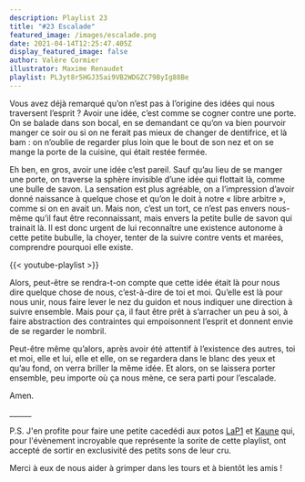```yaml
---
description: Playlist 23
title: "#23 Escalade"
featured_image: /images/escalade.png
date: 2021-04-14T12:25:47.405Z
display_featured_image: false
author: Valère Cormier
illustrator: Maxime Renaudet
playlist: PL3yt8r5HGJ35ai9VB2WDGZC79ByIg88Be
---
```

<!--StartFragment-->

Vous avez déjà remarqué qu’on n’est pas à l’origine des idées qui nous traversent l’esprit ? Avoir une idée, c’est comme se cogner contre une porte. On se balade dans son bocal, en se demandant ce qu’on va bien pourvoir manger ce soir ou si on ne ferait pas mieux de changer de dentifrice, et là bam : on n’oublie de regarder plus loin que le bout de son nez et on se mange la porte de la cuisine, qui était restée fermée.

Eh ben, en gros, avoir une idée c’est pareil. Sauf qu’au lieu de se manger une porte, on traverse la sphère invisible d’une idée qui flottait là, comme une bulle de savon. La sensation est plus agréable, on a l’impression d’avoir donné naissance à quelque chose et qu’on le doit à notre « libre arbitre », comme si on en avait un. Mais non, c’est un tort, ce n’est pas envers nous-même qu’il faut être reconnaissant, mais envers la petite bulle de savon qui trainait là. Il est donc urgent de lui reconnaître une existence autonome à cette petite bubulle, la choyer, tenter de la suivre contre vents et marées, comprendre pourquoi elle existe.

{{< youtube-playlist >}}

Alors, peut-être se rendra-t-on compte que cette idée était là pour nous dire quelque chose de nous, c’est-à-dire de toi et moi. Qu’elle est là pour nous unir, nous faire lever le nez du guidon et nous indiquer une direction à suivre ensemble. Mais pour ça, il faut être prêt à s’arracher un peu à soi, à faire abstraction des contraintes qui empoisonnent l’esprit et donnent envie de se regarder le nombril.

Peut-être même qu’alors, après avoir été attentif à l’existence des autres, toi et moi, elle et lui, elle et elle, on se regardera dans le blanc des yeux et qu’au fond, on verra briller la même idée. Et alors, on se laissera porter ensemble, peu importe où ça nous mène, ce sera parti pour l’escalade.

Amen. 

\_\_\_\_\_\_

P.S. J'en profite pour faire une petite cacedédi aux potos [LaP1](https://soundcloud.com/lap1lap1/pierre-from2015liveto2021mix-v2) et [Kaune](https://soundcloud.com/iamk-a-u-n-e) qui, pour l'évènement incroyable que représente la sorite de cette playlist, ont accepté de sortir en exclusivité des petits sons de leur cru. 

Merci à eux de nous aider à grimper dans les tours et à bientôt les amis !

<!--EndFragment-->